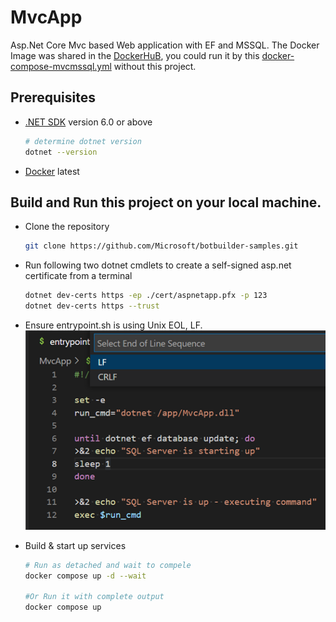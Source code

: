 # MvcApp

Asp.Net Core Mvc based Web application with EF and MSSQL. The Docker Image was shared in the [DockerHuB](https://hub.docker.com/r/weiyao666/mvcwebapp), you could run it by this [docker-compose-mvcmssql.yml](https://github.com/Victor-Yao/TechTalkDemo/blob/main/DockerComposeSample/docker-compose-MvcMSSql.yml) without this project.

## Prerequisites

- [.NET SDK](https://dotnet.microsoft.com/download) version 6.0 or above

  ```bash
  # determine dotnet version
  dotnet --version
  ```
- [Docker](https://docs.docker.com/get-docker/) latest

## Build and Run this project on your local machine.
- Clone the repository

    ```bash
    git clone https://github.com/Microsoft/botbuilder-samples.git
    ```

- Run following two dotnet cmdlets to create a self-signed asp.net certificate from a terminal

    ```bash
    dotnet dev-certs https -ep ./cert/aspnetapp.pfx -p 123
    dotnet dev-certs https --trust
    ```

- Ensure entrypoint.sh is using Unix EOL, LF. 
![entrypoint.sh Unix EOL](./Docs/entrypoint-EOL.png)

- Build & start up services

  ```bash
  # Run as detached and wait to compele
  docker compose up -d --wait

  #Or Run it with complete output
  docker compose up
  ```